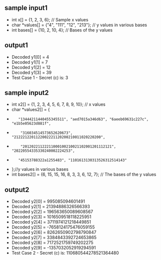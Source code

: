 ## sample input1
- int x[] = {1, 2, 3, 6}; // Sample x values
- char *values[] = {"4", "111", "12", "213"}; // y values in various bases
- int bases[] = {10, 2, 10, 4}; // Bases of the y values
## output1
- Decoded y1[0] = 4
- Decoded y1[1] = 7
- Decoded y1[2] = 12
- Decoded y1[3] = 39
- Test Case 1 - Secret (c) is: 3

## sample input2
- int x2[] = {1, 2, 3, 4, 5, 6, 7, 8, 9, 10};  // x values
- char *values2[] = {
-        "13444211440455345511", "aed7015a346d63", "6aeeb69631c227c", "e1b5e05623d881f",
-         "316034514573652620673", "2122212201122002221120200210011020220200",
-         "20120221122211000100210021102001201112121", "20220554335330240002224253",
-        "45153788322a1255483", "1101613130313526312514143"
-    };//y values in various bases
- int bases2[] = {6, 15, 15, 16, 8, 3, 3, 6, 12, 7};  // The bases of the y values
## output2
- Decoded y2[0] = 995085094601491
- Decoded y2[1] = 21394886326566393
- Decoded y2[2] = 196563650089608567
- Decoded y2[3] = 1016509518118225951
- Decoded y2[4] = 3711974121218449851
- Decoded y2[5] = -7658124175476059155
- Decoded y2[6] = 8262650902798790847
- Decoded y2[7] = 3384843392724653865
- Decoded y2[8] = 7172521759749202275
- Decoded y2[9] = -1357032052919294591
- Test Case 2 - Secret (c) is: 110680544278521364480
